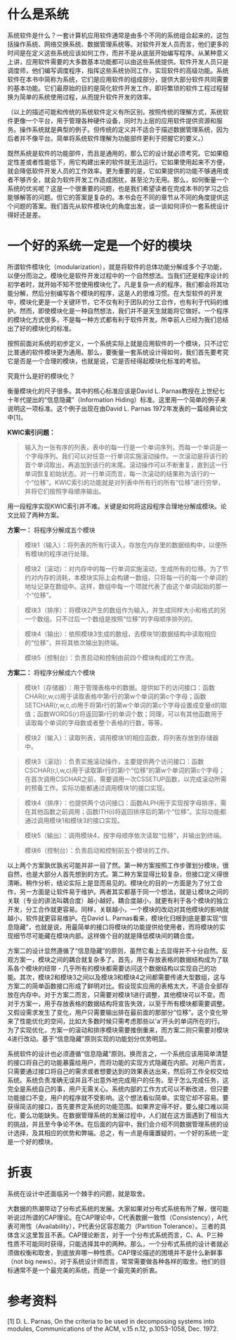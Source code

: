 # 什么是系统

系统软件是什么？一套计算机应用软件通常是由多个不同的系统组合起来的，这包括操作系统、网络交换系统、数据管理系统等。对软件开发人员而言，他们更多的时间是在定义这些系统应该如何工作，而并不是从底层开始编写程序。从某种意义上讲，应用软件需要的大多数基本功能都可以由这些系统提供。软件开发人员只是调度师，他们编写调度程序，指挥这些系统协同工作，实现软件的高级功能。系统软件在本书中简称为系统，它们是应用软件的组成部分，提供大部分软件共同需要的基本功能。它们最原始的目的是简化软件开发工作，即将繁琐的软件工程过程替换为简单的系统使用过程，从而提升软件开发的效率。

（以上的描述可能和传统的系统软件定义有所区别。按照传统的理解方式，系统软件更像一个平台，用于管理各种硬件设备，同时为上层的应用软件提供资源和服务。操作系统就是典型的例子。但传统的定义并不适合于描述数据管理系统，因为后者并不像平台。简单将系统软件理解为功能部件更利于把握它的要义。）

既然系统是软件的功能部件，而且是通用的，那么它的设计就必须考究。它如果稳定性差或者性能低下，用它构建出来的软件就无法运行。它如果使用起来不方便，就会降低软件开发人员的工作效率。更为重要的是，它如果提供的功能不够通用或者不够齐全，就会为软件开发工作造成困扰，甚至沦为无用。那么，如何衡量一个系统的优劣呢？这是一个很重要的问题，也是我们希望读者在完成本书的学习之后能够解答的问题。但它的答案是复杂的。本书会在不同的章节从不同的角度提供这个问题的答案。我们首先从软件模块化的角度出发，谈一谈如何评价一套系统设计得好还是差。

# 一个好的系统一定是一个好的模块

所谓软件模块化（modularization），就是将软件的总体功能分解成多个子功能，以便分而治之。模块化是软件开发过程中的一个自然想法。当我们还是程序设计的初学者时，就开始不知不觉使用模块化了。凡是复杂一点的程序，我们都会将其功能分解，然后分别编写各个模块的程序，这是人的思维习惯。在大型软件的开发中，模块化更是一个关键环节，它不仅有利于团队的分工合作，也有利于代码的维护。然而，即使模块化是一种自然想法，我们并不是天生就能将它做好。一个程序的模块化方式很多，不是每一种方式都有利于软件开发。所幸前人已经为我们总结出了好的模块化的标准。

按照前面对系统的初步定义，一个系统实际上就是应用软件的一个模块，只不过它比普通的软件模块更为通用。那么，要衡量一套系统设计得如何，我们首先要考究它是否是一个合理的模块，也就是说，它是否经得起模块化标准的考验。

究竟什么是好的模块化？

衡量模块化的尺子很多。其中的核心标准应该是David L. Parnas教授在上世纪七十年代提出的“信息隐藏”（Information Hiding）标准。这里用一个简单的例子来说明这一项标准。这个例子出现在由David L. Parnas 1972年发表的一篇经典论文中[1]。

**KWIC索引问题：**
>输入为一张有序的列表，表中的每一行是一个单词序列，而每一个单词是一个字母序列。我们可以对任意一行单词实施滚动操作。一次滚动是将该行的首个单词取出，再追加到该行的末尾。滚动操作可以不断重复，直到这一行单词恢复初始状态。对一行单词而言，每一次滚动的结果称为该行的一个“位移”。KWIC索引的功能就是对列表中所有行的所有“位移”进行穷举，并将它们按照字母顺序输出。

用一段程序实现KWIC索引并不难。关键是如何将这段程序合理地分解成模块。论文比较了两种方案。

**方案一：** 将程序分解成五个模块

>模块1（输入）：将列表的所有行读入，存放在内存里的数据结构中，以便所有模块的程序进行处理。

>模块2（滚动）：对内存中的每一行单词实施滚动，生成所有的位移。为了节约对内存的消耗，本模块实际上会构建一数组，只将每一行的每一个单词的地址记录在数组中。这样，数组中每一个项就代表了由这个单词起始的那一个“位移”。

>模块3（排序）：将模块2产生的数组作为输入，并生成同样大小和格式的另一个数组。只不过后一个数组是按照“位移”的字母顺序排列的。

>模块4（输出）：依照模块3生成的数组，去模块1的数据结构中读取相应的“位移”，并将其依次输出到终端。

>模块5（控制台）：负责启动和控制由前四个模块构成的工作流。

**方案二：** 将程序分解成六个模块

>模块1（存储器）：用于管理表格中的数据。提供如下的访问接口：函数CHAR(r,w,c)用于读取表格中第r行的第w个单词的第c个字母；函数SETCHAR(r,w,c,d)用于将第r行的第w个单词的第c个字母设置成变量d的取值；函数WORDS(r)将返回第r行的单词个数；同理，可以有其他函数用于读取每个单词的字母数或者整个表格的行数，等等。

>模块2（输入）：读取列表，调用模块1的相应函数，将列表存放到存储器中。

>模块3（滚动）：负责实施滚动操作，主要提供两个访问接口：函数CSCHAR(r,l,w,c)用于读取第r行的第l个“位移”的第w个单词的第c个字母；在首次调用CSCHAR之前，需要调用一次CSSETUP函数，以完成滚动所需的预备工作。实际功能都通过调用模块1的接口实现。

>模块4（排序）：也提供两个访问接口：函数ALPH用于实现按字母排序，需在其他函数之前调用；函数ITH(i)将返回排序后的第i个“位移”。实际功能都通过调用模块1和模块3的接口实现。

>模块5（输出）：调用模块4，按字母顺序依次读取“位移”，并输出到终端。

>模块6（控制台）：负责启动和控制前五个模块的工作。

以上两个方案孰优孰劣可能并非一目了然。第一种方案按照工作步骤划分模块，很自然，也是大部分人首先想到的方式。第二种方案显得比较复杂，但接口定义得很清晰。稍作分析，结论实际上是显而易见的。模块化的目的一方面是为了分工合作，另一方面是让软件易于维护。两者其实都基于同一个想法，就是让模块之间的关联（专业的讲法叫耦合度）越小越好。耦合度越小，就更有利于各个模块的独立开发，分工合作就更容易。同样，关联越小，一个模块的改动对其他模块的影响就越小，软件就更容易维护。在David L. Parnas看来，模块化归根到底是要实现“信息隐藏”，也就是说，用最简单的接口将模块的功能提供给使用者，而将模块的实现细节尽可能藏在模块内部。这样做个目的就是降低模块间的耦合度。

方案二的设计显然遵循了“信息隐藏”的原则，虽然它看上去显得并不十分自然。反观方案一，模块之间的耦合就复杂多了。首先，用于存放表格的数据结构成为了联系各个模块的纽带 - 几乎所有的模块都需要访问这个数据结构以实现自己的功能。其次，模块2和模块3之间以及模块3和模块4之间都需要传递大型数组，这与方案二的简单函数接口形成了鲜明对比。假设现实应用的表格太大，不适合全部存放在内存中。对于方案二而言，只需要对模块1进行调整，其他模块可以不变。而对于方案一，用于存放表格的数据结构将宣告失效，以至于所有模块都需要调整。又假设需求发生了变化，用户只需要输出排在最前面的那部分“位移”。这个变化带来了性能优化的空间，比如大多数时候只需考虑那些以'a'开头的单词所在的行。为了实现优化，方案一的滚动和排序模块需要推倒重来，而方案二则只需要对模块4进行改动。基于“信息隐藏”原则实现的功能划分优势明显。

系统软件的设计也必须遵循“信息隐藏”原则。换而言之，一个系统应该用简单清楚的接口将自己的功能暴露给用户，而将功能的实现方式隐藏在内部。对用户而言，只需要通过接口将自己的需求或者想要达到的效果表达出来，然后将工作全权交给系统。系统负责准确无误并且不出意外地完成用户的任务。至于怎么完成任务，这完全是系统自己的事，用户无需关心。系统内部的工作方式可以不断改进，但只要功能接口不变，用户的程序就不受影响。这个想法看似简单。实现它却不容易。要获得简洁的接口，首先要界定系统的功能范围。如果界定得不好，要么接口难以简化，要么功能缺失。在数据管理系统的发展过程中，人们就在这方面遇到了相当大的挑战，并且至今争论不休。在后面的内容中，我们会介绍不同数据管理系统的设计选择，及其相应的优势和弊端。总之，有一点是毋庸置疑的，一个好的系统一定是一个好的模块。

# 折衷

系统在设计中还面临另一个棘手的问题，就是取舍。

大数据的热潮带动了分布式系统的发展。大家如果对分布式系统有所了解，很可能听说过所谓的CAP理论。在CAP理论中，C代表数据一致性（Consistency），A代表可用性（Availability），P代表分区容忍能力（Partition Tolerance）。三者的具体含义这里暂且不表。CAP理论断言，对于一个分布式系统而言，C、A、P三种性质不可能同时获得，只能选择其中的两种。那么，一个分布式系统的设计者就必须做权衡和取舍，到底放弃哪一种性质。CAP理论描述的困境并不是什么新鲜事（not big news）。对于系统设计师而言，常常需要做各种各样的取舍。他们的目标通常不是一个最完美的系统，而是一个最完美的折衷。


# 参考资料

[1] D. L. Parnas, On the criteria to be used in decomposing systems into modules, Communications of the ACM, v.15 n.12, p.1053-1058, Dec. 1972.



